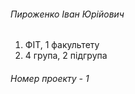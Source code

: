 ###### Пироженко Іван Юрійович
1. ФІТ, 1 факультету
2. 4 група, 2 підгрупа
###### Номер проекту - 1
